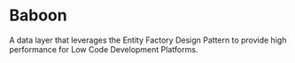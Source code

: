 # Baboon
A data layer that leverages the Entity Factory Design Pattern to provide high performance for Low Code Development Platforms.
